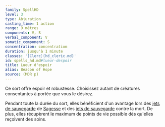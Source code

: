 ```yaml
---
family: SpellHD
level: 3
type: Abjuration
casting_time: 1 action
range: 9 mètres
components: V, S
verbal_component: V
somatic_component: S
concentration: concentration
duration: jusqu'à 1 minute
classes: '[Clerc](hd_cleric.md)'
id: spells_hd.md#lueur-despoir
title: Lueur d'espoir
alias: Beacon of Hope
source: (MDR p)
---
```


Ce sort offre espoir et robustesse. Choisissez autant de créatures consentantes à portée que vous le désirez.

Pendant toute la durée du sort, elles bénéficient d'un avantage lors des [jets de sauvegarde](hd_abilities_jets_de_sauvegarde.md) de [Sagesse](hd_abilities_wisdom.md) et des [jets de sauvegarde](hd_abilities_jets_de_sauvegarde.md) contre la mort. De plus, elles récupèrent le maximum de points de vie possible dès qu'elles reçoivent des soins.

